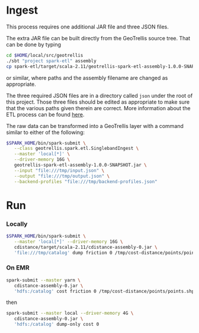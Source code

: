 # Ingest #

This process requires one additional JAR file and three JSON files.

The extra JAR file can be built directly from the GeoTrellis source tree.
That can be done by typing
```bash
cd $HOME/local/src/geotrellis
./sbt "project spark-etl" assembly
cp spark-etl/target/scala-2.11/geotrellis-spark-etl-assembly-1.0.0-SNAPSHOT.jar /tmp
```
or similar, where paths and the assembly filename are changed as appropriate.

The three required JSON files are in a directory called `json` under the root of this project.
Those three files should be edited as appropriate to make sure that the various paths given therein are correct.
More information about the ETL process can be found [here](https://github.com/geotrellis/geotrellis/blob/master/docs/spark-etl/spark-etl-run-examples.md).

The raw data can be transformed into a GeoTrellis layer with a command similar to either of the following:
```bash
$SPARK_HOME/bin/spark-submit \
   --class geotrellis.spark.etl.SinglebandIngest \
   --master 'local[*]' \
   --driver-memory 16G \
   geotrellis-spark-etl-assembly-1.0.0-SNAPSHOT.jar \
   --input "file:///tmp/input.json" \
   --output "file:///tmp/output.json" \
   --backend-profiles "file:///tmp/backend-profiles.json"
```

# Run #

### Locally ###

```bash
$SPARK_HOME/bin/spark-submit \
   --master 'local[*]' --driver-memory 16G \
   cdistance/target/scala-2.11/cdistance-assembly-0.jar \
   'file:///tmp/catalog' dump friction 0 /tmp/cost-distance/points/points.shp 200000
```

### On EMR ###

```bash
spark-submit --master yarn \
   cdistance-assembly-0.jar \
   'hdfs:/catalog' cost friction 0 /tmp/cost-distance/points/points.shp 200000
```
then
```bash
spark-submit --master local --driver-memory 4G \
   cdistance-assembly-0.jar \
   'hdfs:/catalog' dump-only cost 0
```

